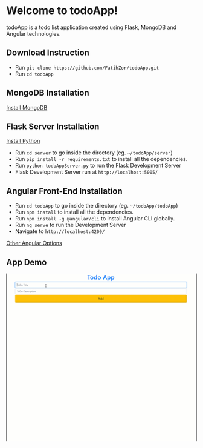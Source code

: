 # Welcome to todoApp!
todoApp is a todo list application created using Flask, MongoDB and Angular technologies.

## Download Instruction

* Run `git clone https://github.com/FatihZor/todoApp.git`
* Run `cd todoApp`

## MongoDB Installation

[Install MongoDB](https://docs.mongodb.com/manual/installation/)

## Flask Server Installation

[Install Python](https://www.python.org/downloads/)

* Run `cd server` to go inside the directory (eg. `~/todoApp/server`)
* Run  `pip install -r requirements.txt`  to install all the dependencies.
* Run  `python todoAppServer.py`  to run the Flask Development Server
* Flask Development Server run at `http://localhost:5005/`

## Angular Front-End Installation

* Run `cd todoApp` to go inside the directory (eg. `~/todoApp/todoApp`)
* Run  `npm install`  to install all the dependencies.
* Run  `npm install -g @angular/cli`  to install Angular CLI globally.
* Run  `ng serve`  to run the Development Server
* Navigate to `http://localhost:4200/`

[Other Angular Options](https://github.com/FatihZor/todoApp/tree/main/todoApp)

## App Demo
![App Demo](app.gif)